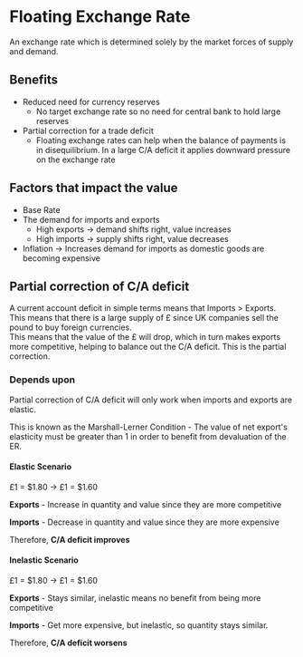 # Floating Exchange Rate #
An exchange rate which is determined solely by the market forces of supply and demand.

## Benefits ##
- Reduced need for currency reserves
  - No target exchange rate so no need for central bank to hold large reserves
- Partial correction for a trade deficit
  - Floating exchange rates can help when the balance of payments is in disequilibrium. In a large C/A deficit
    it applies downward pressure on the exchange rate

## Factors that impact the value ##
- Base Rate
- The demand for imports and exports
  - High exports -> demand shifts right, value increases
  - High imports -> supply shifts right, value decreases
- Inflation -> Increases demand for imports as domestic goods are becoming expensive


## Partial correction of C/A deficit ##
A current account deficit in simple terms means that Imports > Exports.  
This means that there is a large supply of £ since UK companies sell the pound to buy foreign currencies.  
This means that the value of the £ will drop, which in turn makes exports more competitive, helping to balance
out the C/A deficit. This is the partial correction.

### Depends upon ###
Partial correction of C/A deficit will only work when imports and exports are elastic.

This is known as the Marshall-Lerner Condition - The value of net export's elasticity must be greater than 1 in order
to benefit from devaluation of the ER.

#### Elastic Scenario #####
£1 = $1.80 -> £1 = $1.60

**Exports** - Increase in quantity and value since they are more competitive

**Imports** - Decrease in quantity and value since they are more expensive

Therefore, **C/A deficit improves**

#### Inelastic Scenario ####
£1 = $1.80 -> £1 = $1.60

**Exports** - Stays similar, inelastic means no benefit from being more competitive

**Imports** - Get more expensive, but inelastic, so quantity stays similar.

Therefore, **C/A deficit worsens**